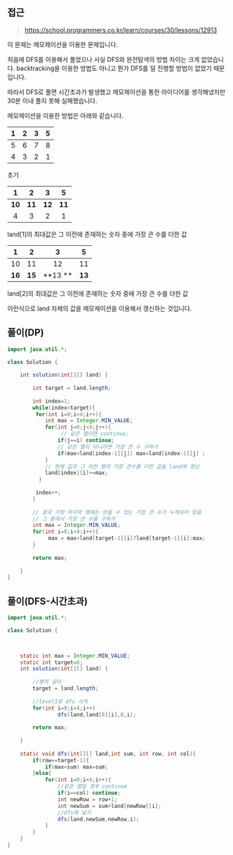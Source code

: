 ## 접근
>https://school.programmers.co.kr/learn/courses/30/lessons/12913

이 문제는 메모제이션을 이용한 문제입니다.

처음에 DFS를 이용해서 풀었으나 사실 DFS와 완전탐색의 방법 차이는 크게 없었습니다.
backtracking을 이용한 방법도 아니고 뭔가 DFS를 덜 진행할 방법이 없었기 때문입니다.

따라서 DFS로 풀면 시간초과가 발생했고
메모제이션을 통한 아이디어를 생각해냈지만
30분 이내 풀지 못해 실패했습니다.

메모제이션을 이용한 방법은 아래와 같습니다.

| 1 | 2 | 3 | 5 |
|:---:|:--:|:--:|:---:|
| 5 | 6 | 7 | 8 |
| 4 | 3 | 2 | 1 |

초기

| 1 | 2 | 3 | 5|
|:---:|:--:|:--:|:---:|
| **10** | **11** | **12** | **11** |
| 4 | 3 | 2 | 1 |
land[1]의 최대값은 그 이전에 존재하는 숫자 중에 가장 큰 수를 더한 값

| 1 | 2 | 3 | 5|
|:---:|:--:|:--:|:---:|
| 10 | 11 | 12 | 11 |
| **16** | **15** | **13 **| **13** |
land[2]의 최대값은 그 이전에 존재하는 숫자 중에 가장 큰 수를 더한 값

이런식으로 land 자체의 값을 메모제이션을 이용해서 갱신하는 것입니다.


## 풀이(DP)
```java
import java.util.*;

class Solution {
    
    int solution(int[][] land) {
         
        int target = land.length;
        
        int index=1;
        while(index<target){
         for(int i=0;i<4;i++){
            int max = Integer.MIN_VALUE;
            for(int j=0;j<4;j++){
                 // 같은 열이면 continue;
                if(j==i) continue;
                // 같은 열이 아니라면 가장 큰 수 구하기
                if(max<land[index-1][j]) max=land[index-1][j] ;
            }
            // 현재 값과 그 이전 행의 가장 큰수를 더한 값을 land에 갱신
            land[index][i]+=max;
          }
          
         index++;
        }
        
        // 결국 가장 마지막 행에는 만들 수 있는 가장 큰 수가 누적되어 있음
        // 그 중에서 가장 큰 수를 구하기
        int max = Integer.MIN_VALUE;
        for(int i=0;i<4;i++){
             max = max<land[target-1][i]?land[target-1][i]:max;
        }
        
        return max;
              
    }
}

```
## 풀이(DFS-시간초과)
```java
import java.util.*;

class Solution {

    

    static int max = Integer.MIN_VALUE;
    static int target=0;
    int solution(int[][] land) {
         
        //행의 길이
        target = land.length;
        
        //level1로 dfs 시작
        for(int i=0;i<4;i++)
                dfs(land,land[0][i],0,i);        
        
        return max;
           
    }
     
    static void dfs(int[][] land,int sum, int row, int col){
        if(row==target-1){
            if(max<sum) max=sum;
        }else{
            for(int i=0;i<4;i++){
                //같은 열일 경우 continue
                if(i==col) continue;
                int newRow = row+1;
                int newSum = sum+land[newRow][i];
                //dfs에 넣기
                dfs(land,newSum,newRow,i);
            }            
        }
    }
}


```